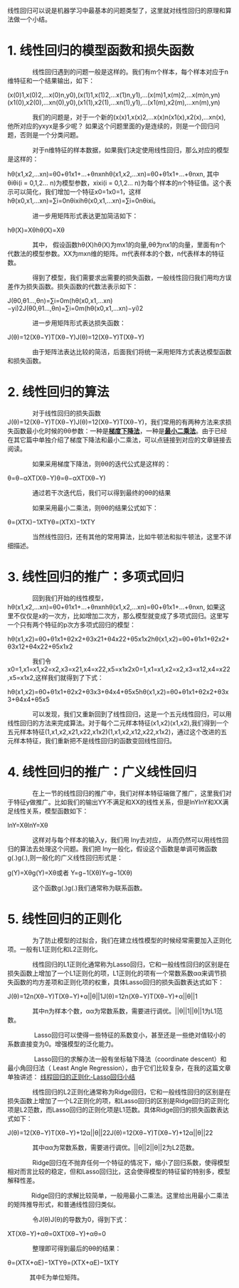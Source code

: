 线性回归可以说是机器学习中最基本的问题类型了，这里就对线性回归的原理和算法做一个小结。

# 1. 线性回归的模型函数和损失函数

　　　　线性回归遇到的问题一般是这样的。我们有m个样本，每个样本对应于n维特征和一个结果输出，如下：

\(x\(0\)1,x\(0\)2,...x\(0\)n,y0\),\(x\(1\)1,x\(1\)2,...x\(1\)n,y1\),...\(x\(m\)1,x\(m\)2,...x\(m\)n,yn\)\(x1\(0\),x2\(0\),...xn\(0\),y0\),\(x1\(1\),x2\(1\),...xn\(1\),y1\),...\(x1\(m\),x2\(m\),...xn\(m\),yn\)

　　　　我们的问题是，对于一个新的\(x\(x\)1,x\(x\)2,...x\(x\)n\(x1\(x\),x2\(x\),...xn\(x\), 他所对应的yxyx是多少呢？ 如果这个问题里面的y是连续的，则是一个回归问题，否则是一个分类问题。

　　　　对于n维特征的样本数据，如果我们决定使用线性回归，那么对应的模型是这样的：

hθ\(x1,x2,...xn\)=θ0+θ1x1+...+θnxnhθ\(x1,x2,...xn\)=θ0+θ1x1+...+θnxn, 其中θiθi\(i = 0,1,2... n\)为模型参数，xixi\(i = 0,1,2... n\)为每个样本的n个特征值。这个表示可以简化，我们增加一个特征x0=1x0=1，这样hθ\(x0,x1,...xn\)=∑i=0nθixihθ\(x0,x1,...xn\)=∑i=0nθixi。

　　　　进一步用矩阵形式表达更加简洁如下：

hθ\(X\)=Xθhθ\(X\)=Xθ

　　　　其中， 假设函数hθ\(X\)hθ\(X\)为mx1的向量,θθ为nx1的向量，里面有n个代数法的模型参数。XX为mxn维的矩阵。m代表样本的个数，n代表样本的特征数。

　　　　得到了模型，我们需要求出需要的损失函数，一般线性回归我们用均方误差作为损失函数。损失函数的代数法表示如下：

J\(θ0,θ1...,θn\)=∑i=0m\(hθ\(x0,x1,...xn\)−yi\)2J\(θ0,θ1...,θn\)=∑i=0m\(hθ\(x0,x1,...xn\)−yi\)2

　　　　进一步用矩阵形式表达损失函数：

J\(θ\)=12\(Xθ−Y\)T\(Xθ−Y\)J\(θ\)=12\(Xθ−Y\)T\(Xθ−Y\)

　　　　由于矩阵法表达比较的简洁，后面我们将统一采用矩阵方式表达模型函数和损失函数。

# 2. 线性回归的算法

　　　　对于线性回归的损失函数J\(θ\)=12\(Xθ−Y\)T\(Xθ−Y\)J\(θ\)=12\(Xθ−Y\)T\(Xθ−Y\)，我们常用的有两种方法来求损失函数最小化时候的θθ参数：一种是[**梯度下降法**](http://www.cnblogs.com/pinard/p/5970503.html)，一种是[**最小二乘法**](http://www.cnblogs.com/pinard/p/5976811.html)。由于已经在其它篇中单独介绍了梯度下降法和最小二乘法，可以点链接到对应的文章链接去阅读。

　　　　如果采用梯度下降法，则θθ的迭代公式是这样的：

θ=θ−αXT\(Xθ−Y\)θ=θ−αXT\(Xθ−Y\)

　　　　通过若干次迭代后，我们可以得到最终的θθ的结果

　　　　如果采用最小二乘法，则θθ的结果公式如下：

θ=\(XTX\)−1XTYθ=\(XTX\)−1XTY



　　　　当然线性回归，还有其他的常用算法，比如牛顿法和拟牛顿法，这里不详细描述。

# 3. 线性回归的推广：多项式回归

　　　　回到我们开始的线性模型，hθ\(x1,x2,...xn\)=θ0+θ1x1+...+θnxnhθ\(x1,x2,...xn\)=θ0+θ1x1+...+θnxn, 如果这里不仅仅是x的一次方，比如增加二次方，那么模型就变成了多项式回归。这里写一个只有两个特征的p次方多项式回归的模型：

hθ\(x1,x2\)=θ0+θ1x1+θ2x2+θ3x21+θ4x22+θ5x1x2hθ\(x1,x2\)=θ0+θ1x1+θ2x2+θ3x12+θ4x22+θ5x1x2

　　　　我们令x0=1,x1=x1,x2=x2,x3=x21,x4=x22,x5=x1x2x0=1,x1=x1,x2=x2,x3=x12,x4=x22,x5=x1x2,这样我们就得到了下式：

hθ\(x1,x2\)=θ0+θ1x1+θ2x2+θ3x3+θ4x4+θ5x5hθ\(x1,x2\)=θ0+θ1x1+θ2x2+θ3x3+θ4x4+θ5x5

　　　　可以发现，我们又重新回到了线性回归，这是一个五元线性回归，可以用线性回归的方法来完成算法。对于每个二元样本特征\(x1,x2\)\(x1,x2\),我们得到一个五元样本特征\(1,x1,x2,x21,x22,x1x2\)\(1,x1,x2,x12,x22,x1x2\)，通过这个改进的五元样本特征，我们重新把不是线性回归的函数变回线性回归。

# 4. 线性回归的推广：广义线性回归

　　　　在上一节的线性回归的推广中，我们对样本特征端做了推广，这里我们对于特征y做推广。比如我们的输出YY不满足和XX的线性关系，但是lnYlnY和XX满足线性关系，模型函数如下：

lnY=XθlnY=Xθ

　　　　这样对与每个样本的输入y，我们用 lny去对应， 从而仍然可以用线性回归的算法去处理这个问题。我们把 Iny一般化，假设这个函数是单调可微函数g\(.\)g\(.\),则一般化的广义线性回归形式是：

g\(Y\)=Xθg\(Y\)=Xθ或者 Y=g−1\(Xθ\)Y=g−1\(Xθ\)

　　　　这个函数g\(.\)g\(.\)我们通常称为联系函数。

# 5. 线性回归的正则化

　　　　为了防止模型的过拟合，我们在建立线性模型的时候经常需要加入正则化项。一般有L1正则化和L2正则化。



　　　　线性回归的L1正则化通常称为Lasso回归，它和一般线性回归的区别是在损失函数上增加了一个L1正则化的项，L1正则化的项有一个常数系数αα来调节损失函数的均方差项和正则化项的权重，具体Lasso回归的损失函数表达式如下：　　

J\(θ\)=12n\(Xθ−Y\)T\(Xθ−Y\)+α\|\|θ\|\|1J\(θ\)=12n\(Xθ−Y\)T\(Xθ−Y\)+α\|\|θ\|\|1

　　　　其中n为样本个数，αα为常数系数，需要进行调优。\|\|θ\|\|1\|\|θ\|\|1为L1范数。

 　　　　Lasso回归可以使得一些特征的系数变小，甚至还是一些绝对值较小的系数直接变为0。增强模型的泛化能力。

 　　　　Lasso回归的求解办法一般有坐标轴下降法（coordinate descent）和最小角回归法（ Least Angle Regression），由于它们比较复杂，在我的这篇文章单独讲述： [线程回归的正则化-Lasso回归小结](http://www.cnblogs.com/pinard/p/6018889.html)



　　　　线性回归的L2正则化通常称为Ridge回归，它和一般线性回归的区别是在损失函数上增加了一个L2正则化的项，和Lasso回归的区别是Ridge回归的正则化项是L2范数，而Lasso回归的正则化项是L1范数。具体Ridge回归的损失函数表达式如下：

J\(θ\)=12\(Xθ−Y\)T\(Xθ−Y\)+12α\|\|θ\|\|22J\(θ\)=12\(Xθ−Y\)T\(Xθ−Y\)+12α\|\|θ\|\|22

　　　　其中αα为常数系数，需要进行调优。\|\|θ\|\|2\|\|θ\|\|2为L2范数。

　　　　Ridge回归在不抛弃任何一个特征的情况下，缩小了回归系数，使得模型相对而言比较的稳定，但和Lasso回归比，这会使得模型的特征留的特别多，模型解释性差。

 　　　  Ridge回归的求解比较简单，一般用最小二乘法。这里给出用最小二乘法的矩阵推导形式，和普通线性回归类似。

　　　　令J\(θ\)J\(θ\)的导数为0，得到下式：

XT\(Xθ−Y\)+αθ=0XT\(Xθ−Y\)+αθ=0

　　　　整理即可得到最后的θθ的结果：

θ=\(XTX+αE\)−1XTYθ=\(XTX+αE\)−1XTY

 　　　 其中E为单位矩阵。


